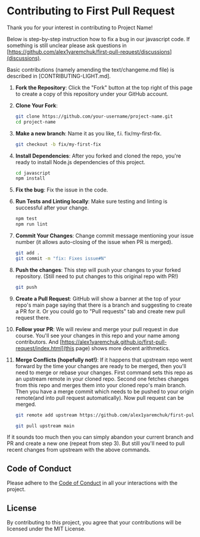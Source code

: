 # Contributing to First Pull Request

Thank you for your interest in contributing to Project Name!

Below is step-by-step instruction how to fix a bug in our javascript code. 
If something is still unclear please ask questions in [https://github.com/alex1yaremchuk/first-pull-request/discussions](discussions). 

Basic contributions (namely amending the text/changeme.md file) is described in [CONTRIBUTING-LIGHT.md].

1. **Fork the Repository**: Click the "Fork" button at the top right of this page to create a copy of this repository under your GitHub account.

2. **Clone Your Fork**:
    ```sh
    git clone https://github.com/your-username/project-name.git
    cd project-name
    ```

3. **Make a new branch**: Name it as you like, f.i. fix/my-first-fix.
    ```sh
    git checkout -b fix/my-first-fix
    ```

4. **Install Dependencies**:
After you forked and cloned the repo, you're ready to install Node.js dependencies of this project.
    ```sh
    cd javascript
    npm install
    ```

5. **Fix the bug**:
Fix the issue in the code.

6. **Run Tests and Linting locally**:
Make sure testing and linting is successful after your change.
    ```sh
    npm test
    npm run lint
    ```

7. **Commit Your Changes**:
Change commit message mentioning your issue number (it allows auto-closing of the issue when PR is merged).
    ```sh
    git add .
    git commit -m "fix: Fixes issue#N"
    ```

8. **Push the changes**: This step will push your changes to your forked repository.
(Still need to put changes to this original repo with PR!)

    ```sh
    git push
    ```
9. **Create a Pull Request**: GitHub will show a banner at the top of your repo's main page saying that there is a branch and suggesting to create a PR for it.
Or you could go to "Pull requests" tab and create new pull request there.

10. **Follow your PR**: We will review and merge your pull request in due course.
You'll see your changes in this repo and your name among contributors.
And [https://alex1yaremchuk.github.io/first-pull-request/index.html](this page) shows more decent arithmetics.

11. **Merge Conflicts (hopefully not!)**: If it happens that upstream repo went forward by the time your changes are ready to be merged, then you'll need to merge or rebase your changes. 
First command sets this repo as an upstream remote in your cloned repo.
Second one fetches changes from this repo and merges them into your cloned repo's main branch. 
Then you have a merge commit which needs to be pushed to your origin remote(and into pull request automatically). 
Now pull request can be merged.

    ```sh
    git remote add upstream https://github.com/alex1yaremchuk/first-pull-request.git

    git pull upstream main
    ```
If it sounds too much then you can simply abandon your current branch and PR and create a new one (repeat from step 3).
But still you'll need to pull recent changes from upstream with the above commands. 

## Code of Conduct

Please adhere to the [Code of Conduct](CODE_OF_CONDUCT.md) in all your interactions with the project.

## License

By contributing to this project, you agree that your contributions will be licensed under the MIT License.

